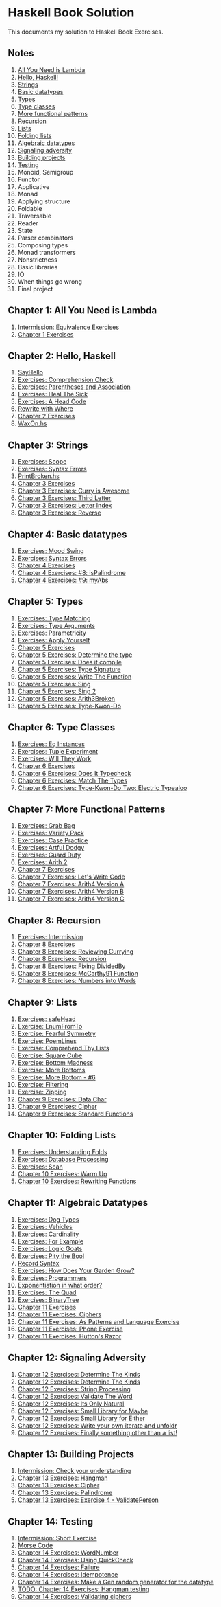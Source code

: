 # Haskell Book Solution

This documents my solution to Haskell Book Exercises.

## Notes

1. [All You Need is Lambda](notes/ch01.md)
2. [Hello, Haskell!](notes/ch02.md)
3. [Strings](notes/ch03.md)
4. [Basic datatypes](notes/ch04.md)
5. [Types](notes/ch05.md)
6. [Type classes](notes/ch06.md)
7. [More functional patterns](notes/ch07.md)
8. [Recursion](notes/ch08.md)
9. [Lists](notes/ch09.md)
10. [Folding lists](notes/ch10.md)
11. [Algebraic datatypes](notes/ch11.md)
12. [Signaling adversity](notes/ch12.md)
13. [Building projects](notes/ch13.md)
14. [Testing](notes/ch14.md)
15. Monoid, Semigroup
16. Functor
17. Applicative
18. Monad
19. Applying structure
20. Foldable
21. Traversable
22. Reader
23. State
24. Parser combinators
25. Composing types
26. Monad transformers
27. Nonstrictness
28. Basic libraries
29. IO
30. When things go wrong
31. Final project

## Chapter 1: All You Need is Lambda

1. [Intermission: Equivalence Exercises](ch01/Equivalence.md)
2. [Chapter 1 Exercises](ch01/Exercises.md)

## Chapter 2: Hello, Haskell

1. [SayHello](ch02/SayHello.hs)
2. [Exercises: Comprehension Check](ch02/ComprehensionCheck.hs)
3. [Exercises: Parentheses and Association](ch02/ParenthesesAndAssociation.md)
4. [Exercises: Heal The Sick](ch02/HealTheSick.hs)
5. [Exercises: A Head Code](ch02/AHeadCode.md)
6. [Rewrite with Where](ch02/RewriteWithWhere.hs)
7. [Chapter 2 Exercises](ch02/Ch02Exercises.md)
8. [WaxOn.hs](ch02/WaxOn.hs)

## Chapter 3: Strings

1. [Exercises: Scope](ch03/Scope.md)
2. [Exercises: Syntax Errors](ch03/SyntaxErrors.md)
3. [PrintBroken.hs](ch03/print3broken.hs)
4. [Chapter 3 Exercises](ch03/ch03Exercises.md)
5. [Chapter 3 Exercises: Curry is Awesome](ch03/Extract.hs)
6. [Chapter 3 Exercises: Third Letter](ch03/ThirdLetter.hs)
7. [Chapter 3 Exercises: Letter Index](ch03/LetterIndex.hs)
8. [Chapter 3 Exercises: Reverse](ch03/Reverse.hs)

## Chapter 4: Basic datatypes

1. [Exercises: Mood Swing](ch04/MoodSwing.hs)
2. [Exercises: Syntax Errors](ch04/FindTheMistakes.md)
3. [Chapter 4 Exercises](ch04/ch04Exercises.md)
4. [Chapter 4 Exercises: #8: isPalindrome](ch04/isPalindrome.hs)
5. [Chapter 4 Exercises: #9: myAbs](ch04/myAbs.hs)

## Chapter 5: Types

1. [Exercises: Type Matching](ch05/TypeMatching.md)
2. [Exercises: Type Arguments](ch05/TypeArguments.md)
3. [Exercises: Parametricity](ch05/Parametricity.md)
4. [Exercises: Apply Yourself](ch05/ApplyYourself.md)
5. [Chapter 5 Exercises](ch05/ch05Exercises.md)
6. [Chapter 5 Exercises: Determine the type](ch05/determineTheType.hs)
7. [Chapter 5 Exercises: Does it compile](ch05/doesItCompile.hs)
8. [Chapter 5 Exercises: Type Signature](ch05/TypeSignature.hs)
9. [Chapter 5 Exercises: Write The Function](ch05/WriteTheFunction.hs)
10. [Chapter 5 Exercises: Sing](ch05/sing.hs)
11. [Chapter 5 Exercises: Sing 2](ch05/sing2.hs)
12. [Chapter 5 Exercises: Arith3Broken](ch05/arith3broken.hs)
13. [Chapter 5 Exercises: Type-Kwon-Do](ch05/TypeKwonDo.hs)

## Chapter 6: Type Classes

1. [Exercises: Eq Instances](ch06/EqInstances.hs)
2. [Exercises: Tuple Experiment](ch06/TupleExperiment.md)
3. [Exercises: Will They Work](ch06/WillTheyWork.md)
4. [Chapter 6 Exercises](ch06/ch06Exercises.md)
5. [Chapter 6 Exercises: Does It Typecheck](ch06/DoesItTypecheck.hs)
6. [Chapter 6 Exercises: Match The Types](ch06/MatchTheTypes.hs)
7. [Chapter 6 Exercises: Type-Kwon-Do Two: Electric Typealoo](ch06/ElectricTypealoo.hs)

## Chapter 7: More Functional Patterns

1. [Exercises: Grab Bag](ch07/GrabBag.hs)
2. [Exercises: Variety Pack](ch07/VarietyPack.hs)
3. [Exercises: Case Practice](ch07/CasePractice.hs)
4. [Exercises: Artful Dodgy](ch07/ArtfulDodgy.hs)
5. [Exercises: Guard Duty](ch07/GuardDuty.hs)
6. [Exercises: Arith 2](ch07/Arith2.hs)
7. [Chapter 7 Exercises](ch07/ch07Exercises.md)
8. [Chapter 7 Exercises: Let's Write Code](ch07/LetsWriteCode.hs)
9. [Chapter 7 Exercises: Arith4 Version A](ch07/Arith4A.hs)
10. [Chapter 7 Exercises: Arith4 Version B](ch07/Arith4B.hs)
11. [Chapter 7 Exercises: Arith4 Version C](ch07/Arith4C.hs)

## Chapter 8: Recursion

1. [Exercises: Intermission](ch08/ApplyTimes.hs)
2. [Chapter 8 Exercises](ch08/ch08Exercises.md)
3. [Chapter 8 Exercises: Reviewing Currying](ch08/ReviewingCurrying.hs)
4. [Chapter 8 Exercises: Recursion](ch08/Recursion.hs)
5. [Chapter 8 Exercises: Fixing DividedBy](ch08/DividedBy.hs)
6. [Chapter 8 Exercises: McCarthy91 Function](ch08/McCarthy91.hs)
7. [Chapter 8 Exercises: Numbers into Words](ch08/WordNumber.hs)

## Chapter 9: Lists

1. [Exercises: safeHead](ch09/safeHead.hs)
2. [Exercise: EnumFromTo](ch09/EnumFromTo.hs)
3. [Exercise: Fearful Symmetry](ch09/FearfulSymmetry.hs)
4. [Exercise: PoemLines](ch09/PoemLines.hs)
5. [Exercise: Comprehend Thy Lists](ch09/ComprehendThyLists.hs)
6. [Exercise: Square Cube](ch09/SquareCube.hs)
7. [Exercise: Bottom Madness](ch09/BottomMadness.md)
8. [Exercise: More Bottoms](ch09/MoreBottoms.md)
9. [Exercise: More Bottom - #6](ch09/MapThree.hs)
10. [Exercise: Filtering](ch09/Filtering.hs)
11. [Exercise: Zipping](ch09/Zipping.hs)
12. [Chapter 9 Exercises: Data Char](ch09/DataChar.hs)
13. [Chapter 9 Exercises: Cipher](ch09/Cipher.hs)
14. [Chapter 9 Exercises: Standard Functions](ch09/StandardFunctions.hs)

## Chapter 10: Folding Lists

1. [Exercises: Understanding Folds](ch10/UnderstandingFolds.hs)
2. [Exercises: Database Processing](ch10/DatabaseProcessing.hs)
3. [Exercises: Scan](ch10/ScanExercises.hs)
4. [Chapter 10 Exercises: Warm Up](ch10/WarmUp.hs)
5. [Chapter 10 Exercises: Rewriting Functions](ch10/RewritingFunctions.hs)

## Chapter 11: Algebraic Datatypes

1. [Exercises: Dog Types](ch11/DogTypes.md)
2. [Exercises: Vehicles](ch11/Vehicles.hs)
3. [Exercises: Cardinality](ch11/Cardinality.md)
4. [Exercises: For Example](ch11/ForExample.md)
5. [Exercises: Logic Goats](ch11/LogicGoats.hs)
6. [Exercises: Pity the Bool](ch11/PityTheBool.hs)
7. [Record Syntax](ch11/RecordSyntax.hs)
8. [Exercises: How Does Your Garden Grow?](ch11/GardenGrow.hs)
9. [Exercises: Programmers](ch11/Programmers.hs)
10. [Exponentiation in what order?](ch11/ExponentiationOrder.hs)
11. [Exercises: The Quad](ch11/TheQuad.hs)
12. [Exercises: BinaryTree](ch11/BinaryTree.hs)
13. [Chapter 11 Exercises](ch11/ch11Exercises.md)
14. [Chapter 11 Exercises: Ciphers](ch11/Cipher.hs)
15. [Chapter 11 Exercises: As Patterns and Language Exercise](ch11/AsPatterns.hs)
16. [Chapter 11 Exercises: Phone Exercise](ch11/DaPhone.hs)
17. [Chapter 11 Exercises: Hutton's Razor](ch11/HuttonsRazor.hs)

## Chapter 12: Signaling Adversity

1. [Chapter 12 Exercises: Determine The Kinds](ch12/DetermineTheKinds.md)
2. [Chapter 12 Exercises: Determine The Kinds](ch12/DetermineTheKinds.md)
3. [Chapter 12 Exercises: String Processing](ch12/StringProcessing.hs)
4. [Chapter 12 Exercises: Validate The Word](ch12/ValidateTheWord.hs)
5. [Chapter 12 Exercises: Its Only Natural](ch12/ItsOnlyNatural.hs)
6. [Chapter 12 Exercises: Small Library for Maybe](ch12/MaybeLibrary.hs)
7. [Chapter 12 Exercises: Small Library for Either](ch12/EitherLibrary.hs)
8. [Chapter 12 Exercises: Write your own iterate and unfoldr](ch12/IterateUnfold.hs)
9. [Chapter 12 Exercises: Finally something other than a list!](ch12/BinaryTree.hs)

## Chapter 13: Building Projects

1. [Intermission: Check your understanding](ch13/CheckUnderstanding.md)
2. [Chapter 13 Exercises: Hangman](ch13/hangman)
3. [Chapter 13 Exercises: Cipher](ch13/Cipher.hs)
4. [Chapter 13 Exercises: Palindrome](ch13/Palindrome.hs)
5. [Chapter 13 Exercises: Exercise 4 - ValidatePerson](ch13/ValidatePerson.hs)

## Chapter 14: Testing

1. [Intermission: Short Exercise](ch14/multiply)
2. [Morse Code](ch14/morse)
3. [Chapter 14 Exercises: WordNumber](ch14/wordnumber)
4. [Chapter 14 Exercises: Using QuickCheck](ch14/usingQC)
5. [Chapter 14 Exercises: Failure](ch14/failure)
6. [Chapter 14 Exercises: Idempotence](ch14/idempotence)
7. [Chapter 14 Exercises: Make a Gen random generator for the datatype](ch14/makegen)
8. [TODO: Chapter 14 Exercises: Hangman testing](ch14/hangman)
9. [Chapter 14 Exercises: Validating ciphers](ch14/ciphers)